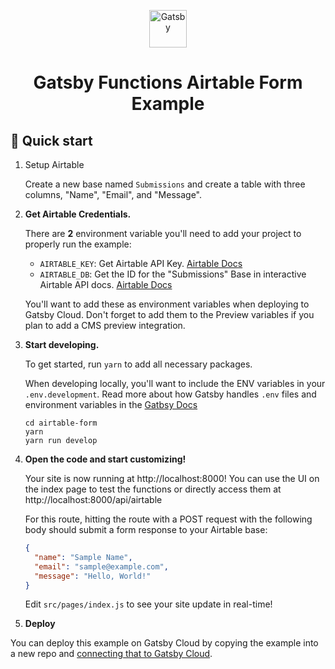 <p align="center">
  <a href="https://www.gatsbyjs.com/?utm_source=starter&utm_medium=readme&utm_campaign=gatsby-functions-beta">
    <img alt="Gatsby" src="https://www.gatsbyjs.com/Gatsby-Monogram.svg" width="60" />
  </a>
</p>
<h1 align="center">
  Gatsby Functions Airtable Form Example
</h1>

## 🚀 Quick start

1. Setup Airtable

   Create a new base named `Submissions` and create a table with three columns, "Name", "Email", and "Message".

2. **Get Airtable Credentials.**

   There are **2** environment variable you'll need to add your project to properly run the example:

   - `AIRTABLE_KEY`: Get Airtable API Key. [Airtable Docs](https://support.airtable.com/hc/en-us/articles/219046777-How-do-I-get-my-API-key-)
   - `AIRTABLE_DB`: Get the ID for the "Submissions" Base in interactive Airtable API docs. [Airtable Docs](https://airtable.com/api)

   You'll want to add these as environment variables when deploying to Gatsby Cloud. Don't forget to add them to the Preview variables if you plan to add a CMS preview integration.

3. **Start developing.**

   To get started, run `yarn` to add all necessary packages.

   When developing locally, you'll want to include the ENV variables in your `.env.development`. Read more about how Gatsby handles `.env` files and environment variables in the [Gatbsy Docs](https://www.gatsbyjs.com/docs/how-to/local-development/environment-variables/)

   ```shell
   cd airtable-form
   yarn
   yarn run develop
   ```

4. **Open the code and start customizing!**

   Your site is now running at http://localhost:8000! You can use the UI on the index page to test the functions or directly access them at http://localhost:8000/api/airtable

   For this route, hitting the route with a POST request with the following body should submit a form response to your Airtable base:

   ```json
   {
     "name": "Sample Name",
     "email": "sample@example.com",
     "message": "Hello, World!"
   }
   ```

   Edit `src/pages/index.js` to see your site update in real-time!

5. **Deploy**

You can deploy this example on Gatsby Cloud by copying the example into a new repo and [connecting that to Gatsby Cloud](https://www.gatsbyjs.com/docs/how-to/previews-deploys-hosting/deploying-to-gatsby-cloud/#set-up-an-existing-gatsby-site).

<!--- Working on improving deploy now to use subdirectories
4.  **Deploy**
You can directly deploy this example by using the Deploy button below and select the directory for the Airtable example. Otherwise, fork this repo and create your own repo and [connect that to Gatsby Cloud](https://www.gatsbyjs.com/docs/how-to/previews-deploys-hosting/deploying-to-gatsby-cloud/#set-up-an-existing-gatsby-site).

[<img src="https://www.gatsbyjs.com/deploynow.svg">](https://www.gatsbyjs.com/dashboard/deploynow?url=https://github.com/gatsbyjs/gatsby-functions-beta/)



[<img src="https://www.gatsbyjs.com/deploynow.svg">](https://www.gatsbyjs.com/dashboard/deploynow?url=https://github.com/gatsbyjs/gatsby-functions-beta/tree/main/examples/airtable-form)

-->
